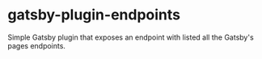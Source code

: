 # gatsby-plugin-endpoints
Simple Gatsby plugin that exposes an endpoint with listed all the Gatsby's pages endpoints.
